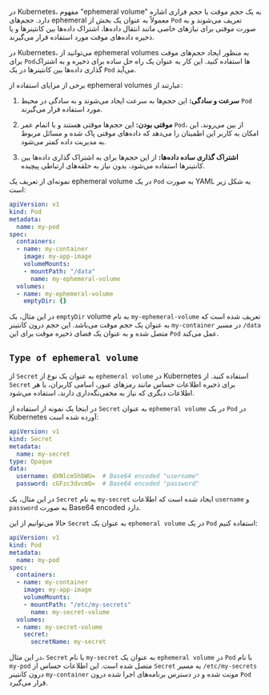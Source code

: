در Kubernetes، مفهوم "ephemeral volume" به یک حجم موقت یا حجم فراری اشاره دارد. حجم‌های ephemeral معمولاً به عنوان یک بخش از `Pod` تعریف می‌شوند و به صورت موقتی برای نیازهای خاصی مانند انتقال داده‌ها، اشتراک داده‌ها بین کانتینرها و یا ذخیره داده‌های موقت مورد استفاده قرار می‌گیرند.

در Kubernetes، می‌توانید از ephemeral volumes به منظور ایجاد حجم‌های موقت برای `Pod`‌ها استفاده کنید. این کار به عنوان یک راه حل ساده برای ذخیره و به اشتراک گذاری داده‌ها بین کانتینرها در یک `Pod` می‌آید.

برخی از مزایای استفاده از ephemeral volumes عبارتند از:

1. **سرعت و سادگی:** این حجم‌ها به سرعت ایجاد می‌شوند و به سادگی در محیط `Pod` مورد استفاده قرار می‌گیرند.

2. **موقتی بودن:** این حجم‌ها موقتی هستند و با اتمام عمر `Pod`، از بین می‌روند. این امکان به کاربر این اطمینان را می‌دهد که داده‌های موقتی پاک شده و مسائل مربوط به مدیریت داده کمتر می‌شود.

3. **اشتراک گذاری ساده داده‌ها:** از این حجم‌ها برای به اشتراک گذاری داده‌ها بین کانتینرها استفاده می‌شود، بدون نیاز به حلقه‌های ارتباطی پیچیده.

نمونه‌ای از تعریف یک ephemeral volume در یک `Pod` به صورت YAML به شکل زیر است:

```yaml
apiVersion: v1
kind: Pod
metadata:
  name: my-pod
spec:
  containers:
  - name: my-container
    image: my-app-image
    volumeMounts:
    - mountPath: "/data"
      name: my-ephemeral-volume
  volumes:
  - name: my-ephemeral-volume
    emptyDir: {}
```

در این مثال، یک `emptyDir` volume به نام `my-ephemeral-volume` تعریف شده است که به عنوان یک حجم موقت می‌باشد. این حجم درون کانتینر `my-container` در مسیر `/data` متصل شده و به عنوان یک فضای ذخیره موقت برای این `Pod` عمل می‌کند.


## `Type of ephemeral volume`

 از `Secret` به عنوان یک نوع از `ephemeral volume` در Kubernetes استفاده کنید. از `Secret` برای ذخیره اطلاعات حساس مانند رمز‌های عبور، اسامی کاربران، یا هر اطلاعات دیگری که نیاز به مخفی‌نگه‌داری دارند، استفاده می‌شود.

در اینجا یک نمونه از استفاده از `Secret` به عنوان `ephemeral volume` در یک `Pod` در Kubernetes آورده شده است:

```yaml
apiVersion: v1
kind: Secret
metadata:
  name: my-secret
type: Opaque
data:
  username: dXNlcm5hbWU=  # Base64 encoded "username"
  password: cGFzc3dvcmQ=  # Base64 encoded "password"
```

در این مثال، یک `Secret` به نام `my-secret` ایجاد شده است که اطلاعات `username` و `password` به صورت Base64 encoded دارد.

حالا می‌توانیم از این `Secret` به عنوان یک `ephemeral volume` در یک `Pod` استفاده کنیم:

```yaml
apiVersion: v1
kind: Pod
metadata:
  name: my-pod
spec:
  containers:
  - name: my-container
    image: my-app-image
    volumeMounts:
    - mountPath: "/etc/my-secrets"
      name: my-secret-volume
  volumes:
  - name: my-secret-volume
    secret:
      secretName: my-secret
```

در این مثال، `Secret` با نام `my-secret` به عنوان یک `ephemeral volume` در `Pod` با نام `my-pod` متصل شده است. این اطلاعات حساس از `Secret` به مسیر `/etc/my-secrets` درون کانتینر `my-container` مونت شده و در دسترس برنامه‌های اجرا شده درون `Pod` قرار می‌گیرد.
